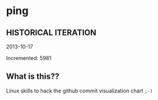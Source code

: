 # ping

## HISTORICAL ITERATION
2013-10-17

Incremented: 5981

## What is this?? 
Linux skills to hack the github commit visualization chart `;-)`
